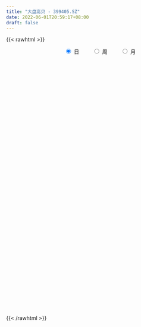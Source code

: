 ```yaml
---
title: "大盘高贝 - 399405.SZ"
date: 2022-06-01T20:59:17+08:00
draft: false
---
```

{{< rawhtml >}}
    <div style="text-align: center">
        <label style="padding: 1rem;"><input style="margin-right: .5rem" type="radio" name="period" value="D" checked onclick="period_change(this)">日</label>
        <label style="padding: 1rem;"><input style="margin-right: .5rem" type="radio" name="period" value="W" onclick="period_change(this)">周</label>
        <label style="padding: 1rem;"><input style="margin-right: .5rem" type="radio" name="period" value="M" onclick="period_change(this)">月</label>
    </div>
    <div id="chart" style="height: 700px;"></div> 
    <script type="text/javascript">
        const D_v = [28950491.0,34317704.0,48614436.0,41683629.0,36235461.0,50281457.0,36314784.0,34805694.0,30373644.0,29974077.0,37103309.0,30272304.0,32373639.0,28301118.0,34027696.0,40938610.0,28751997.0,29836165.0,27653482.0,35340468.0,27721403.0,26801181.0,29254958.0,26450124.0,36905992.0,27734833.0,26822372.0,23363328.0,26126470.0,27947353.0,30235342.0,35252750.0,37088656.0,39616753.0,36895244.0,40882793.0,31057737.0,32819409.0,35395594.0,37663106.0,31395333.0,27073141.0,39234905.0,38559874.0,43473089.0,41306936.0,52523901.0,39596170.0,36955256.0,32479232.0,44904804.0,43267161.0,38935685.0,34483388.0,35761867.0,38363193.0,35282057.0,30917572.0,36054505.0,34730589.0,32725552.0,35210992.0,35647037.0,36365807.0,32976620.0,30638193.0,36724971.0,33191068.0,29724167.0,31551594.0,42888609.0,39383306.0,47615479.0,36860879.0,36369256.0,36479060.0,32397569.0,37368085.0,33919091.0,50481059.0,44797384.0,37754014.0,27555324.0,32897178.0,30047741.0,21666324.0,24577481.0,26276783.0,34477873.0,22693557.0,25562962.0,18900771.0,24017822.0,25728423.0,23011810.0,18004526.0,21061683.0,27050242.0,26111827.0,23303264.0,22530734.0,19973801.0,21001311.0,20805661.0,21870761.0,20922098.0,25472365.0,27223313.0,27512169.0,28009249.0,22482220.0,23311175.0,21318300.0,21105681.0,17696008.0,21921745.0,23663717.0,18280686.0,19228696.0,21179089.0,16855863.0,16998964.0,19401054.0,23236435.0,19718269.0,18558390.0,17536870.0,16993695.0,23419780.0,22816496.0,20800691.0,19599139.0,21190722.0,25172452.0,25644106.0,23939261.0,32003851.0,29291556.0,26871954.0,18833527.0,14694348.0,13799180.0,14410419.0,15544124.0,12031382.0,12332625.0,12752155.0,13544041.0,11849986.0,15873035.0,14027794.0,14113813.0,13793015.0,17543809.0,17149741.0,17760427.0,17527007.0,15293549.0,13712379.0,13611431.0,13213274.0,11980532.0,12837864.0,12734499.0,14345213.0,14570455.0,13943230.0,13354018.0,13813672.0,12046321.0,12810403.0,13353415.0,11943365.0,13325623.0,13335392.0,15407345.0,15036915.0,18073153.0,14359001.0,12660708.0,12635696.0,10378068.0,12569051.0,14457528.0,16350909.0,18376528.0,14555115.0,16147720.0,16569609.0,13404892.0,15004965.0,14349598.0,17972092.0,18256528.0,20983291.0,19170531.0,19664827.0,16831090.0,23200458.0,26844326.0,25966340.0,16630782.0,15719174.0,12330878.0,11667890.0,13374654.0,13663211.0,12148743.0,11362106.0,17441900.0,14575420.0,16336672.0,15316838.0,13780261.0,16361609.0,17327994.0,16847510.0,13147403.0,15472011.0,12826157.0,12494037.0,12282704.0,13835062.0,15373311.0,12864578.0,17783554.0,17765916.0,20911646.0,16248621.0,21926088.0,19012914.0,15498305.0,11259295.0,15169261.0,20221806.0,15226149.0,14756501.0,13914849.0,14254066.0,14172682.0,14895734.0,19294904.0,16577701.0,17312401.0,12634159.0,17208324.0,16059192.0,14894940.0,19399514.0,16145337.0]
const D_histogram = [0.0,2.4593732194,10.808505705,13.7274707726,16.3101557096,17.9309203158,19.8668571219,19.100114387,13.9231501016,8.5686498664,5.3379733792,3.7918286674,1.7517884296,-1.0038505151,-1.1036656378,-2.8614195309,-5.692080097,-14.3089288385,-16.2274484595,-13.6432017946,-10.0817356264,-6.0791960059,-2.0814819486,0.0416525729,6.4540973648,11.6200482463,12.6318258083,14.5181953416,12.2166211655,3.918501952,0.6697337462,-2.1294739762,1.3458919415,3.0411307775,3.4063762883,8.1844974972,10.0505902882,7.6862745564,8.414023653,5.8128136043,5.4037768947,4.6085843689,9.2837590097,13.1891289667,12.007994705,4.3015312881,-9.6501396283,-18.8748368505,-15.0193211065,-13.5572133974,-6.2803539471,-3.4428460285,4.6656546938,7.6952964982,8.2127932076,6.722716769,5.7660703604,1.6927115991,-3.5901162381,-8.9308860455,-13.9897701552,-21.1534841874,-22.303798611,-22.2805929829,-26.2892394852,-21.7019995529,-15.5041954028,-9.7517103184,-9.966818145,-8.0272076865,-4.1371924518,-3.3755287714,-4.3681411328,-6.3219899297,-10.8541797123,-7.6737158797,-3.073665513,-1.6728119462,0.342290418,4.3410444621,4.5234999864,3.2281151234,0.8188869103,-6.0207211529,-8.3426183379,-10.8879476708,-10.0975763048,-8.9530590081,-7.0940945499,-6.5609710456,-9.4901443663,-7.8284830341,-5.1725739483,-3.66522145,-4.4917286613,-0.4809144495,2.5813130476,6.1491252922,7.8598020352,9.8982699348,10.412938715,9.5322892538,10.0712658482,13.3112317026,14.5708378992,12.495203785,8.2507138199,8.1141741599,6.4365723277,4.4580778971,0.0265843312,-0.3718849485,-2.5208372891,-2.1999888334,-0.6629678573,-1.1973804343,1.1756701056,2.2317513569,0.7534021251,-0.9093148621,-0.4010235921,-1.4184914215,-0.5316335549,3.5359282867,4.6383531311,4.0147462974,2.2634410008,0.0528671082,-0.8723190498,-0.7426584211,-1.8564135638,-2.0679368097,-0.7420534616,-1.078721567,-2.2202169356,0.9144602611,5.2779306651,7.1382634783,9.2763463641,9.5171378931,5.7207089865,3.5263530964,-2.2435270969,-9.3038761491,-12.1919855018,-13.8707592011,-13.6883813129,-14.6021019399,-13.7161129722,-9.1025850752,-8.769718491,-7.0606004515,-4.512228997,-5.9973883127,-9.7564915809,-13.9302946103,-17.4718466313,-17.7921807139,-19.5974861978,-16.0269831873,-16.9124146499,-16.8821908231,-14.5304940679,-10.6159106482,-10.9146288246,-10.6592473818,-11.0930163218,-8.5523302267,-9.6471037677,-8.0622303679,-10.5202291027,-12.7637422239,-10.5982914984,-10.6252027497,-6.9213046156,-4.4974433394,-4.2131136916,-3.9620550775,1.2263659815,5.9993874325,11.2472073496,14.7100793756,16.1858607894,15.397609493,17.2892177408,14.5564038055,15.6262807338,16.6379845279,17.721974627,15.1821046394,10.4843374011,4.7828335591,-4.9194101376,-13.9611784949,-19.7285970652,-18.0740399874,-14.6319370853,-16.6639486629,-22.1030915612,-17.5947475877,-9.0677011049,-2.7908982185,2.4014908622,4.5128118262,8.0972128446,10.4967518202,8.5096514566,5.4465776198,4.1227826788,8.9912708086,9.8925104976,11.9360637035,10.8735492846,9.1934596762,8.6175729718,3.4304215834,4.370094747,3.5088985644,5.0571563838,5.223830988,4.9309547522,4.0091443116,1.1337274654,-4.5385908089,-7.3516908076,-15.945086609,-19.6193999164,-14.7850000798,-10.2048472669,-1.9308118304,3.8384079213,3.8017738255,2.422705547,3.7263122876,8.2629728469,11.4811450515,13.218519072,13.0008598796,14.8707502438,14.8547354217,14.7971080166,18.1220703824,19.4266183486,14.7553723971,11.6528784845,9.882481876,8.2885287976,9.4945902211,13.3823755993,15.0040072412]
const D_fast = [0.0,3.0742165242,14.1254754361,20.4763081968,27.1365320612,33.2400267463,40.142677833,44.1509636948,42.4547869348,39.2424491663,37.3462660238,36.7480784788,35.1459853484,32.139383775,31.7636522429,29.2905434671,25.0368628767,12.8427819256,6.8674001898,6.040846406,7.0818786676,9.5646192866,13.0419628567,15.1755105215,23.2014796546,31.2724425976,35.4421766117,40.9580949804,41.7106760957,34.3921823701,31.3108476009,27.9792713845,31.7911102875,34.2466318179,35.4634714008,42.287716984,46.666457347,46.2237102543,49.0549652642,47.9069586166,48.8488661306,49.2058196971,56.2019340903,63.404586289,65.2254507035,58.5943701086,42.2301642851,28.2867578504,28.3874433177,26.4602476774,32.167018641,34.1438150524,43.4187294482,48.3721953772,50.9428903884,51.1334931421,51.6183643236,47.968183462,41.7878265653,34.2143352466,25.658008598,13.205923519,6.4796594426,0.932716825,-9.6482395486,-10.4864995046,-8.1647442051,-4.8501867003,-7.5569990632,-7.6241905263,-4.7684734045,-4.850691917,-6.9353395616,-10.4696858409,-17.7154205516,-16.4533856889,-12.6217517004,-11.6391011202,-9.5384261515,-4.4544109919,-3.1410804709,-3.6294365531,-5.8339430386,-14.17873139,-18.5862831595,-23.8535994101,-25.5876221203,-26.6813695756,-26.5959287548,-27.703048012,-33.0047574242,-33.3002168506,-31.9374512518,-31.3464041161,-33.2958434927,-29.4052578933,-25.6977021343,-20.5926085666,-16.9169813147,-12.4039459315,-9.2860424725,-7.7836196204,-4.7268265639,1.8409472162,6.7432628875,7.7914297196,5.6096182095,7.5016220896,7.4331633392,6.5691883829,2.1443408999,1.652900383,-1.1262612799,-1.3554100326,0.0158689793,-0.8178887064,1.8490793599,3.4630984505,2.17309975,0.2830540473,0.6910894192,-0.6810012656,0.0729482123,5.0244921255,7.2865052527,7.6665849934,6.481139947,4.2837828315,3.140516911,3.0845129344,1.5066544007,0.7781469525,1.9185169351,1.3121684379,-0.3843811646,2.9789110975,8.6618641677,12.3067628505,16.7639323273,19.3840083297,17.0177566696,15.7049890537,9.3742270862,-0.0120910033,-5.9481967315,-11.094660231,-14.334377671,-18.8986237831,-21.4416630585,-19.1037814303,-20.9633444688,-21.0193765421,-19.5990623369,-22.5835687308,-28.7817948942,-36.4381715762,-44.347685255,-49.116064516,-55.8207415494,-56.2569843357,-61.3705194608,-65.5608433398,-66.8417701016,-65.581164344,-68.6085397265,-71.0179701291,-74.2249931496,-73.8223896112,-77.3289390941,-77.7596232862,-82.8476792967,-88.2821279739,-88.766250123,-91.4494620618,-89.4758900815,-88.1763896402,-88.9453384153,-89.6847935706,-84.1897810162,-77.9169127071,-69.8572909525,-62.7168990827,-57.1946524715,-54.1335013946,-47.9195887117,-47.0133016956,-42.0368545839,-36.8656546578,-31.351170902,-30.0955147297,-32.1721976177,-36.67799307,-47.610089301,-60.142152282,-70.8417201186,-73.7056730377,-73.9215544069,-80.1195531502,-91.0844689388,-90.9748118622,-84.7146906557,-79.135612324,-73.3428505276,-70.1033266071,-64.4946223775,-59.4708954469,-59.3305829464,-61.0320123781,-61.3251116495,-54.2088058176,-50.8344385041,-45.8068693724,-44.1509964701,-43.5327211595,-41.9542146209,-46.2837606135,-44.2515637631,-44.2355353047,-41.4229883893,-39.9503560381,-39.0104935859,-38.9300179485,-41.5220029284,-48.3289689049,-52.9799916055,-65.5596590592,-74.1388223456,-73.000672529,-70.9717315328,-63.1803990539,-56.4515773219,-55.5377679613,-56.311159853,-54.0759750405,-47.4735712696,-41.3851128021,-36.3431090136,-33.3105532361,-27.7229753109,-24.0253062776,-20.3836566786,-12.5281767172,-6.3669741637,-7.349377016,-7.5386513075,-6.8384274469,-6.360248326,-2.7805393472,4.4528399308,9.8254733829]
const D_slow = [0.0,0.6148433048,3.3169697311,6.7488374242,10.8263763516,15.3091064306,20.2758207111,25.0508493078,28.5316368332,30.6737992998,32.0082926446,32.9562498115,33.3941969188,33.1432342901,32.8673178806,32.1519629979,30.7289429737,27.1517107641,23.0948486492,19.6840482006,17.163614294,15.6438152925,15.1234448053,15.1338579486,16.7473822898,19.6523943513,22.8103508034,26.4398996388,29.4940549302,30.4736804182,30.6411138547,30.1087453607,30.445218346,31.2055010404,32.0570951125,34.1032194868,36.6158670588,38.5374356979,40.6409416112,42.0941450123,43.4450892359,44.5972353282,46.9181750806,50.2154573223,53.2174559985,54.2928388205,51.8803039135,47.1615947008,43.4067644242,40.0174610749,38.4473725881,37.5866610809,38.7530747544,40.676898879,42.7300971808,44.4107763731,45.8522939632,46.275471863,45.3779428034,43.145221292,39.6477787532,34.3594077064,28.7834580536,23.2133098079,16.6409999366,11.2155000484,7.3394511977,4.9015236181,2.4098190818,0.4030171602,-0.6312809527,-1.4751631456,-2.5671984288,-4.1476959112,-6.8612408393,-8.7796698092,-9.5480861874,-9.966289174,-9.8807165695,-8.795455454,-7.6645804574,-6.8575516765,-6.6528299489,-8.1580102372,-10.2436648216,-12.9656517393,-15.4900458155,-17.7283105675,-19.501834205,-21.1420769664,-23.5146130579,-25.4717338165,-26.7648773035,-27.6811826661,-28.8041148314,-28.9243434438,-28.2790151819,-26.7417338588,-24.77678335,-22.3022158663,-19.6989811875,-17.3159088741,-14.7980924121,-11.4702844864,-7.8275750116,-4.7037740654,-2.6410956104,-0.6125520704,0.9965910115,2.1111104858,2.1177565686,2.0247853315,1.3945760092,0.8445788008,0.6788368365,0.379491728,0.6734092543,1.2313470936,1.4196976249,1.1923689093,1.0921130113,0.7374901559,0.6045817672,1.4885638389,2.6481521216,3.651838696,4.2176989462,4.2309157232,4.0128359608,3.8271713555,3.3630679646,2.8460837621,2.6605703967,2.390890005,1.8358357711,2.0644508363,3.3839335026,5.1684993722,7.4875859632,9.8668704365,11.2970476831,12.1786359572,11.617754183,9.2917851458,6.2437887703,2.77609897,-0.6459963582,-4.2965218432,-7.7255500862,-10.001196355,-12.1936259778,-13.9587760907,-15.0868333399,-16.5861804181,-19.0253033133,-22.5078769659,-26.8758386237,-31.3238838022,-36.2232553516,-40.2300011484,-44.4581048109,-48.6786525167,-52.3112760337,-54.9652536957,-57.6939109019,-60.3587227473,-63.1319768278,-65.2700593845,-67.6818353264,-69.6973929184,-72.327450194,-75.51838575,-78.1679586246,-80.8242593121,-82.5545854659,-83.6789463008,-84.7322247237,-85.7227384931,-85.4161469977,-83.9163001396,-81.1044983022,-77.4269784583,-73.3805132609,-69.5311108877,-65.2088064525,-61.5697055011,-57.6631353177,-53.5036391857,-49.0731455289,-45.2776193691,-42.6565350188,-41.4608266291,-42.6906791634,-46.1809737872,-51.1131230535,-55.6316330503,-59.2896173216,-63.4556044873,-68.9813773776,-73.3800642746,-75.6469895508,-76.3447141054,-75.7443413898,-74.6161384333,-72.5918352221,-69.9676472671,-67.840234403,-66.478589998,-65.4478943283,-63.2000766261,-60.7269490017,-57.7429330759,-55.0245457547,-52.7261808357,-50.5717875927,-49.7141821969,-48.6216585101,-47.744433869,-46.4801447731,-45.1741870261,-43.941448338,-42.9391622601,-42.6557303938,-43.790378096,-45.6283007979,-49.6145724502,-54.5194224292,-58.2156724492,-60.7668842659,-61.2495872235,-60.2899852432,-59.3395417868,-58.7338654001,-57.8022873282,-55.7365441164,-52.8662578536,-49.5616280856,-46.3114131157,-42.5937255547,-38.8800416993,-35.1807646951,-30.6502470995,-25.7935925124,-22.1047494131,-19.191529792,-16.720909323,-14.6487771236,-12.2751295683,-8.9295356685,-5.1785338582]
const D_data = [['2021-05-21', 2922.3138, 2871.2932, 2869.1615, 2932.9916],['2021-05-24', 2881.4539, 2909.8307, 2859.7083, 2911.8],['2021-05-25', 2915.6681, 3018.6121, 2910.8825, 3022.6354],['2021-05-26', 3025.8644, 2991.7031, 2989.6067, 3033.7734],['2021-05-27', 2985.0176, 3015.7447, 2979.408, 3045.5055],['2021-05-28', 3012.4155, 3030.7201, 3008.9631, 3066.2964],['2021-05-31', 3034.6095, 3062.0533, 3029.4485, 3062.0533],['2021-06-01', 3044.0054, 3050.2408, 3018.0076, 3063.1311],['2021-06-02', 3055.7509, 2995.9182, 2983.2002, 3059.369],['2021-06-03', 2993.7368, 2978.3731, 2977.9103, 3021.702],['2021-06-04', 2961.338, 2991.7589, 2954.0424, 3033.8195],['2021-06-07', 3002.9095, 3008.2186, 2985.498, 3022.8609],['2021-06-08', 3010.3331, 2999.26, 2983.8978, 3048.558],['2021-06-09', 2996.4259, 2982.3258, 2968.1834, 3007.9388],['2021-06-10', 2978.9271, 3011.7362, 2977.8667, 3025.299],['2021-06-11', 3018.841, 2988.9619, 2977.6803, 3020.2924],['2021-06-15', 2983.8082, 2964.1128, 2939.4961, 2998.794],['2021-06-16', 2954.6911, 2856.6052, 2853.7371, 2958.3537],['2021-06-17', 2856.6533, 2903.2975, 2856.6533, 2911.0747],['2021-06-18', 2915.025, 2952.6039, 2906.0557, 2970.1106],['2021-06-21', 2945.7234, 2974.6349, 2919.8768, 2986.9174],['2021-06-22', 2986.5082, 2996.5451, 2954.1316, 2999.7781],['2021-06-23', 2996.3262, 3017.1184, 2983.3658, 3054.5318],['2021-06-24', 3028.7704, 3011.5746, 2990.6173, 3031.2051],['2021-06-25', 3022.5426, 3093.3993, 3015.3074, 3103.1713],['2021-06-28', 3104.3654, 3119.0626, 3093.4543, 3127.4076],['2021-06-29', 3122.94, 3096.5323, 3085.7071, 3133.8186],['2021-06-30', 3094.33, 3129.7887, 3084.6484, 3136.5581],['2021-07-01', 3147.723, 3090.8998, 3079.4535, 3150.5998],['2021-07-02', 3063.6592, 2997.7245, 2995.8438, 3063.6592],['2021-07-05', 2992.1504, 3035.889, 2989.4141, 3041.9126],['2021-07-06', 3043.3158, 3028.8614, 2973.1687, 3063.5227],['2021-07-07', 2995.2773, 3113.3634, 2985.8931, 3120.3332],['2021-07-08', 3114.6365, 3111.249, 3106.7636, 3153.0061],['2021-07-09', 3091.5548, 3107.2786, 3029.779, 3122.421],['2021-07-12', 3136.4685, 3185.9405, 3096.0174, 3207.5277],['2021-07-13', 3177.8944, 3179.8484, 3148.6584, 3209.5253],['2021-07-14', 3165.1768, 3137.9594, 3126.3838, 3180.3076],['2021-07-15', 3127.2227, 3184.403, 3113.3749, 3186.1332],['2021-07-16', 3180.6957, 3149.2128, 3146.2675, 3203.3331],['2021-07-19', 3146.7158, 3179.1392, 3137.421, 3188.7485],['2021-07-20', 3148.9765, 3181.3414, 3137.104, 3186.146],['2021-07-21', 3205.1397, 3272.5663, 3204.2922, 3284.8385],['2021-07-22', 3288.462, 3302.1737, 3255.966, 3302.5868],['2021-07-23', 3294.5753, 3263.317, 3243.2624, 3306.2052],['2021-07-26', 3250.1702, 3171.6261, 3102.9868, 3251.0691],['2021-07-27', 3169.4179, 3039.9864, 3039.9864, 3210.1728],['2021-07-28', 2992.5059, 3031.9486, 2932.6661, 3060.1797],['2021-07-29', 3107.4076, 3174.1959, 3070.3418, 3184.5876],['2021-07-30', 3158.6475, 3153.1036, 3110.5198, 3181.8281],['2021-08-02', 3145.116, 3247.3499, 3138.7028, 3257.2485],['2021-08-03', 3224.9435, 3220.6771, 3190.7787, 3254.4548],['2021-08-04', 3215.0047, 3322.4075, 3213.6123, 3325.5807],['2021-08-05', 3291.0384, 3299.6125, 3263.7736, 3332.0571],['2021-08-06', 3310.4486, 3290.0982, 3259.3958, 3315.5548],['2021-08-09', 3254.4094, 3274.5172, 3236.5177, 3291.3034],['2021-08-10', 3261.2011, 3286.0282, 3237.2392, 3286.0282],['2021-08-11', 3275.6584, 3242.8825, 3235.3522, 3286.1213],['2021-08-12', 3225.9728, 3208.1099, 3188.8624, 3242.7161],['2021-08-13', 3189.6713, 3179.8404, 3162.6654, 3243.413],['2021-08-16', 3163.5977, 3151.851, 3139.4435, 3189.8246],['2021-08-17', 3149.8054, 3083.456, 3066.6577, 3184.5351],['2021-08-18', 3090.8802, 3123.3213, 3070.1749, 3136.4178],['2021-08-19', 3118.3676, 3120.7736, 3083.1049, 3149.5789],['2021-08-20', 3091.3154, 3042.7459, 3007.5468, 3107.6975],['2021-08-23', 3060.4458, 3134.7795, 3037.8034, 3136.9956],['2021-08-24', 3136.2143, 3170.6192, 3124.3736, 3189.1329],['2021-08-25', 3172.7549, 3188.2002, 3145.3385, 3188.3241],['2021-08-26', 3180.7583, 3121.0218, 3118.5899, 3187.7695],['2021-08-27', 3108.6721, 3145.6847, 3106.5381, 3170.8829],['2021-08-30', 3164.9099, 3181.0539, 3147.3057, 3215.1282],['2021-08-31', 3181.6354, 3151.2948, 3112.228, 3183.1768],['2021-09-01', 3148.0214, 3125.2768, 3053.1468, 3154.6427],['2021-09-02', 3116.8505, 3100.4547, 3079.2346, 3137.6557],['2021-09-03', 3105.1411, 3042.8409, 3028.7962, 3105.1411],['2021-09-06', 3043.8068, 3127.2941, 3037.3284, 3132.6441],['2021-09-07', 3123.5744, 3160.5809, 3103.5218, 3167.6309],['2021-09-08', 3157.2031, 3133.4639, 3127.2008, 3184.8673],['2021-09-09', 3123.5969, 3148.4836, 3095.5675, 3148.4905],['2021-09-10', 3145.5323, 3190.2211, 3137.9248, 3200.5557],['2021-09-13', 3184.4139, 3156.116, 3143.7945, 3210.0109],['2021-09-14', 3151.6445, 3136.6466, 3126.4945, 3183.7685],['2021-09-15', 3133.1883, 3113.2894, 3094.5661, 3140.0761],['2021-09-16', 3111.036, 3029.4995, 3029.4995, 3111.6454],['2021-09-17', 3026.8076, 3054.1799, 2990.3385, 3062.3556],['2021-09-22', 2997.1787, 3028.7836, 2995.1727, 3046.1517],['2021-09-23', 3051.5297, 3055.3713, 3040.0744, 3071.1311],['2021-09-24', 3050.444, 3055.0356, 3035.4823, 3094.3837],['2021-09-27', 3068.2062, 3063.0372, 3036.3376, 3099.2059],['2021-09-28', 3054.3917, 3044.5201, 3035.3328, 3082.4237],['2021-09-29', 3010.4197, 2984.9753, 2967.0243, 3018.5566],['2021-09-30', 2997.5851, 3028.6269, 2995.2414, 3037.7135],['2021-10-08', 3060.6598, 3043.8548, 3020.7945, 3064.8352],['2021-10-11', 3054.6953, 3033.3172, 3025.0786, 3090.1363],['2021-10-12', 3024.6525, 2998.5966, 2965.6686, 3036.4909],['2021-10-13', 2993.2076, 3061.7576, 2985.1336, 3067.9826],['2021-10-14', 3058.7786, 3065.8226, 3049.2517, 3080.0311],['2021-10-15', 3047.0634, 3089.734, 3030.5595, 3098.4938],['2021-10-18', 3094.5794, 3082.7295, 3045.9881, 3095.1434],['2021-10-19', 3081.6958, 3100.787, 3081.6958, 3103.9824],['2021-10-20', 3104.9264, 3093.7757, 3091.0845, 3120.488],['2021-10-21', 3091.2503, 3080.6608, 3055.9278, 3098.7097],['2021-10-22', 3084.1894, 3103.112, 3074.5015, 3123.867],['2021-10-25', 3100.6049, 3154.7464, 3100.3093, 3155.6986],['2021-10-26', 3170.1157, 3151.9585, 3142.8684, 3184.8809],['2021-10-27', 3147.0778, 3117.9136, 3107.0603, 3147.2686],['2021-10-28', 3107.4389, 3081.3816, 3065.1199, 3129.8062],['2021-10-29', 3072.6788, 3127.3291, 3057.7432, 3129.0696],['2021-11-01', 3107.1238, 3108.9604, 3087.2289, 3136.1306],['2021-11-02', 3111.2878, 3099.8641, 3069.5256, 3139.7864],['2021-11-03', 3092.6027, 3053.8194, 3030.4023, 3100.7449],['2021-11-04', 3075.2845, 3091.4235, 3066.6091, 3098.2041],['2021-11-05', 3082.7616, 3061.6475, 3061.2428, 3101.7309],['2021-11-08', 3054.2454, 3085.9094, 3052.0456, 3097.6786],['2021-11-09', 3096.3654, 3105.1563, 3076.5246, 3110.2],['2021-11-10', 3087.4456, 3081.2389, 3028.9859, 3094.3141],['2021-11-11', 3072.808, 3122.7431, 3069.5202, 3122.7431],['2021-11-12', 3124.7671, 3117.0467, 3107.0208, 3132.2942],['2021-11-15', 3122.2516, 3085.5184, 3069.7236, 3122.6006],['2021-11-16', 3084.4644, 3074.8054, 3070.2595, 3112.7568],['2021-11-17', 3085.1913, 3098.5238, 3067.4035, 3098.5872],['2021-11-18', 3087.6518, 3077.4149, 3054.6603, 3089.8729],['2021-11-19', 3075.3544, 3100.2448, 3064.6208, 3105.3575],['2021-11-22', 3108.022, 3154.9215, 3108.022, 3155.1772],['2021-11-23', 3146.4121, 3135.364, 3128.9369, 3147.8653],['2021-11-24', 3132.6939, 3118.9533, 3114.915, 3140.5376],['2021-11-25', 3117.7437, 3101.4552, 3098.6895, 3121.7326],['2021-11-26', 3094.0963, 3086.4784, 3079.5686, 3113.791],['2021-11-29', 3053.3173, 3094.3399, 3052.5338, 3102.6511],['2021-11-30', 3106.9346, 3105.315, 3085.3812, 3118.524],['2021-12-01', 3096.8933, 3086.5261, 3073.8145, 3104.7241],['2021-12-02', 3082.6045, 3093.1058, 3079.1032, 3106.4544],['2021-12-03', 3096.6121, 3114.6673, 3090.7266, 3114.6673],['2021-12-06', 3114.0516, 3096.1403, 3093.6355, 3142.3756],['2021-12-07', 3125.3636, 3081.0155, 3061.3859, 3126.0143],['2021-12-08', 3092.7478, 3139.7844, 3088.0936, 3139.7844],['2021-12-09', 3145.401, 3178.4175, 3136.2934, 3195.3603],['2021-12-10', 3156.26, 3169.5316, 3152.2435, 3173.3497],['2021-12-13', 3186.199, 3191.3654, 3185.603, 3232.7304],['2021-12-14', 3178.7463, 3182.829, 3176.9243, 3194.9525],['2021-12-15', 3172.3532, 3130.2026, 3127.8989, 3189.5797],['2021-12-16', 3129.3345, 3139.4172, 3110.6218, 3142.3836],['2021-12-17', 3134.2854, 3075.1934, 3075.1934, 3134.2854],['2021-12-20', 3059.1012, 3021.0455, 3014.1644, 3090.0335],['2021-12-21', 3021.0224, 3038.8175, 3003.3524, 3039.6636],['2021-12-22', 3047.6575, 3031.7542, 3029.3143, 3055.9088],['2021-12-23', 3039.1479, 3040.1027, 3016.5358, 3045.5185],['2021-12-24', 3044.3568, 3012.6575, 3006.9261, 3052.5144],['2021-12-27', 3014.7164, 3022.9063, 3002.6388, 3030.1706],['2021-12-28', 3027.1996, 3074.1265, 3027.1996, 3078.631],['2021-12-29', 3070.99, 3025.1251, 3024.5253, 3075.4351],['2021-12-30', 3020.193, 3039.6915, 3008.0923, 3055.6523],['2021-12-31', 3053.2772, 3055.0437, 3040.2205, 3064.4565],['2022-01-04', 3064.5333, 3000.8814, 2987.8641, 3065.1844],['2022-01-05', 2991.5731, 2949.2681, 2938.2077, 2993.0848],['2022-01-06', 2926.4356, 2910.0537, 2883.6098, 2946.5281],['2022-01-07', 2911.727, 2880.8934, 2878.9754, 2918.3523],['2022-01-10', 2866.3812, 2892.4657, 2838.0569, 2896.1448],['2022-01-11', 2885.057, 2848.2335, 2843.7448, 2893.4944],['2022-01-12', 2865.9321, 2900.64, 2861.1084, 2901.1698],['2022-01-13', 2901.8418, 2832.786, 2831.9106, 2902.2023],['2022-01-14', 2815.4302, 2821.7123, 2812.8253, 2843.6451],['2022-01-17', 2818.2203, 2837.4441, 2807.6541, 2838.9518],['2022-01-18', 2834.1977, 2856.2784, 2813.6349, 2870.6744],['2022-01-19', 2855.848, 2796.5784, 2783.3483, 2858.8815],['2022-01-20', 2781.7554, 2786.3064, 2769.7364, 2802.9984],['2022-01-21', 2772.303, 2759.6227, 2746.7707, 2778.8963],['2022-01-24', 2742.1563, 2785.5636, 2740.361, 2792.5174],['2022-01-25', 2768.9222, 2727.1063, 2727.1063, 2790.4446],['2022-01-26', 2737.7549, 2745.0997, 2703.3846, 2757.8977],['2022-01-27', 2739.4433, 2674.4387, 2672.5315, 2747.558],['2022-01-28', 2691.0151, 2644.4506, 2633.8919, 2703.2178],['2022-02-07', 2698.3905, 2679.1441, 2670.0958, 2727.1848],['2022-02-08', 2670.21, 2637.582, 2579.3771, 2670.459],['2022-02-09', 2635.8715, 2675.6109, 2610.7652, 2680.6041],['2022-02-10', 2676.3471, 2659.7355, 2641.1029, 2676.781],['2022-02-11', 2644.5736, 2624.7366, 2620.4004, 2679.6502],['2022-02-14', 2610.1404, 2610.3127, 2595.2585, 2640.8711],['2022-02-15', 2616.436, 2673.647, 2614.7369, 2674.0953],['2022-02-16', 2690.6566, 2686.2859, 2677.1253, 2704.142],['2022-02-17', 2685.0977, 2714.5795, 2679.5443, 2725.7914],['2022-02-18', 2696.2315, 2714.9528, 2687.4596, 2715.0325],['2022-02-21', 2717.5548, 2705.0897, 2693.197, 2725.2356],['2022-02-22', 2694.388, 2681.0564, 2658.4767, 2694.5679],['2022-02-23', 2684.219, 2721.154, 2680.6537, 2722.3085],['2022-02-24', 2699.7284, 2664.6398, 2633.852, 2718.0589],['2022-02-25', 2692.7912, 2711.4059, 2692.7912, 2737.4844],['2022-02-28', 2708.2228, 2721.3495, 2684.2617, 2723.3872],['2022-03-01', 2730.9612, 2734.4224, 2713.65, 2742.8847],['2022-03-02', 2719.322, 2691.5241, 2678.7916, 2719.322],['2022-03-03', 2704.2918, 2648.8597, 2645.8833, 2705.6648],['2022-03-04', 2621.3288, 2608.1763, 2599.2135, 2653.189],['2022-03-07', 2587.817, 2510.1483, 2500.2409, 2587.817],['2022-03-08', 2518.0603, 2453.6173, 2441.6486, 2539.7073],['2022-03-09', 2466.5482, 2433.9816, 2327.814, 2475.6271],['2022-03-10', 2510.8867, 2493.0447, 2480.0996, 2517.5152],['2022-03-11', 2454.93, 2507.9372, 2425.1688, 2513.4938],['2022-03-14', 2477.8399, 2421.8009, 2421.1735, 2477.8399],['2022-03-15', 2391.1831, 2333.7754, 2333.6452, 2442.8276],['2022-03-16', 2376.9082, 2429.8291, 2292.7749, 2438.7503],['2022-03-17', 2479.3962, 2494.2308, 2471.4641, 2539.1825],['2022-03-18', 2476.3846, 2490.5831, 2456.2767, 2502.2985],['2022-03-21', 2503.3799, 2497.0999, 2471.9471, 2513.6623],['2022-03-22', 2492.8705, 2470.3389, 2460.9819, 2500.3063],['2022-03-23', 2482.6336, 2498.8165, 2464.9502, 2512.6718],['2022-03-24', 2479.0664, 2497.4935, 2455.6194, 2510.6816],['2022-03-25', 2495.4507, 2441.4164, 2440.7022, 2503.6188],['2022-03-28', 2410.4588, 2410.2339, 2390.6738, 2433.7977],['2022-03-29', 2420.6062, 2414.5513, 2406.4857, 2443.5304],['2022-03-30', 2428.7527, 2497.8772, 2421.8239, 2497.8772],['2022-03-31', 2485.539, 2462.5409, 2452.8581, 2493.249],['2022-04-01', 2443.8541, 2485.1619, 2440.0476, 2508.0384],['2022-04-06', 2477.7174, 2449.9977, 2435.9399, 2479.6899],['2022-04-07', 2432.8608, 2435.1779, 2430.4847, 2466.2946],['2022-04-08', 2436.9343, 2442.6743, 2415.772, 2460.2133],['2022-04-11', 2426.5806, 2366.9037, 2361.8273, 2426.5806],['2022-04-12', 2369.9662, 2428.2891, 2361.3154, 2428.2891],['2022-04-13', 2411.1289, 2402.2093, 2397.8286, 2437.127],['2022-04-14', 2425.7089, 2430.9898, 2402.2489, 2451.3833],['2022-04-15', 2410.7203, 2415.9095, 2403.1897, 2441.4304],['2022-04-18', 2396.4395, 2407.5208, 2374.6955, 2410.6477],['2022-04-19', 2408.9157, 2393.7259, 2380.9182, 2433.0656],['2022-04-20', 2385.534, 2354.8817, 2345.8245, 2394.6444],['2022-04-21', 2335.9146, 2289.0768, 2280.1532, 2361.8062],['2022-04-22', 2272.9234, 2290.7229, 2253.7079, 2314.0506],['2022-04-25', 2244.3156, 2171.1389, 2171.1389, 2266.3023],['2022-04-26', 2176.0257, 2177.7776, 2164.6539, 2234.2033],['2022-04-27', 2158.2298, 2265.7135, 2158.2298, 2265.7135],['2022-04-28', 2254.4108, 2269.5408, 2241.6139, 2292.6457],['2022-04-29', 2285.0803, 2337.1448, 2261.2915, 2339.8711],['2022-05-05', 2319.3137, 2335.9476, 2315.3911, 2357.3022],['2022-05-06', 2278.8609, 2273.2517, 2266.959, 2298.0295],['2022-05-09', 2256.2087, 2246.6478, 2232.1133, 2280.2224],['2022-05-10', 2208.8501, 2274.2188, 2202.2139, 2286.1138],['2022-05-11', 2276.1741, 2327.3068, 2273.2206, 2370.7071],['2022-05-12', 2313.4492, 2332.003, 2310.7932, 2348.3316],['2022-05-13', 2346.7202, 2329.4986, 2314.2391, 2353.388],['2022-05-16', 2346.6693, 2312.8023, 2308.359, 2358.6096],['2022-05-17', 2313.8159, 2348.3039, 2306.7194, 2348.3039],['2022-05-18', 2352.0116, 2335.8184, 2320.2638, 2354.2356],['2022-05-19', 2297.9011, 2341.7205, 2294.787, 2342.0811],['2022-05-20', 2353.7449, 2401.5164, 2353.7449, 2403.3053],['2022-05-23', 2409.1247, 2399.8097, 2375.1735, 2410.503],['2022-05-24', 2399.3628, 2326.0732, 2325.1172, 2399.3628],['2022-05-25', 2323.2545, 2332.2992, 2306.8603, 2337.5858],['2022-05-26', 2335.4051, 2341.859, 2300.9238, 2362.0241],['2022-05-27', 2365.6353, 2339.9992, 2330.9649, 2382.4256],['2022-05-30', 2351.91, 2379.2684, 2349.7852, 2385.9613],['2022-05-31', 2381.2274, 2434.3889, 2371.5915, 2437.9191],['2022-06-01', 2429.6844, 2431.3327, 2416.1367, 2443.6111]]
const W_v = [170211001.0,127297457.0,184025356.0,141031584.0,114475595.0,116740147.0,185333696.0,147597479.0,129765582.0,118983670.0,82623002.0,87064046.0,77495344.0,78124766.0,103903695.0,107313892.0,99610437.0,111096254.0,78118249.0,77482331.0,58199151.0,55843471.0,65891836.0,147256836.0,208471935.0,266256341.0,234141051.0,205806350.0,218143742.0,76447363.0,49343362.0,146077426.0,134286839.0,130089746.0,132075971.0,135005306.0,71922022.0,107435691.0,131504209.0,141329932.0,72164900.0,103147731.0,89930659.0,90106483.0,106917789.0,107411695.0,100858268.0,110653358.0,121528243.0,136154985.0,135668704.0,117356683.0,151624113.0,115207119.0,121554163.0,107273043.0,104070466.0,130831583.0,101831885.0,97833824.0,116164028.0,86578712.0,122506930.0,109768775.0,166052526.0,177283141.0,128172691.0,152487297.0,125350182.0,90621056.0,115249965.0,89492031.0,89484993.0,82092743.0,56821288.0,105669197.0,99474401.0,93133625.0,103207899.0,236618921.0,274817601.0,356490064.0,352533995.0,249195817.0,222672910.0,213547034.0,213739236.0,218024730.0,191229754.0,189476560.0,64834176.0,165389943.0,139679874.0,125143855.0,122145862.0,83396158.0,121551464.0,148309058.0,119377002.0,159773970.0,114170743.0,157284608.0,145619921.0,149971067.0,151463909.0,132351401.0,160091330.0,133359764.0,181661810.0,165970423.0,141529702.0,122034987.0,17701747.0,88244782.0,111919357.0,96112519.0,109244569.0,122123212.0,102856779.0,97915565.0,111311005.0,121645467.0,146174342.0,163920974.0,120878857.0,148436771.0,144120588.0,111715787.0,109825638.0,159811928.0,135373790.0,205608946.0,222503344.0,208033547.0,178638139.0,162792431.0,123236883.0,99288724.0,93250239.0,108918580.0,83046386.0,80965078.0,70834558.0,88238181.0,95039605.0,74694090.0,125274297.0,112879688.0,184283180.0,130138597.0,270463079.0,411003254.0,321806338.0,273179450.0,193713873.0,243707493.0,206603145.0,223108670.0,192885907.0,205901765.0,165388855.0,130345838.0,123886366.0,58067696.0,29508113.0,143334861.0,114140368.0,139677160.0,169214262.0,206168382.0,156187132.0,155679806.0,239021161.0,147336871.0,149598362.0,191548550.0,184723092.0,284867292.0,347627177.0,284351800.0,253029073.0,218107061.0,112130559.0,92654482.0,222489592.0,185569528.0,214814804.0,169767531.0,182629775.0,142322630.0,124174338.0,170400316.0,162234614.0,173869674.0,74691850.0,148540412.0,145374686.0,211132687.0,168571508.0,165913367.0,121582112.0,147133658.0,131994356.0,179088745.0,177818639.0,179736342.0,202861495.0,197352905.0,175347916.0,172926008.0,161829993.0,203117529.0,190644864.0,173051641.0,72520588.0,101635163.0,24017822.0,114856684.0,112920937.0,116294198.0,122633113.0,102667837.0,93663666.0,96043659.0,107826828.0,136051226.0,88609428.0,66204327.0,69657643.0,69980984.0,67811165.0,68431261.0,65377829.0,69048640.0,68106626.0,76309131.0,75476784.0,96047269.0,109472996.0,66755807.0,71864841.0,45458708.0,75621075.0,66849692.0,94635825.0,34511219.0,76633012.0,76532235.0,79791777.0,50439791.0]
const W_histogram = [0.0,0.253719886,2.6945615758,-0.1050576447,3.0549118513,7.1146454197,14.3613688512,16.2209510966,16.9432862332,15.5649190354,12.8089290103,11.3947732052,4.9289196699,1.7297337946,-4.3290724846,-4.7740667846,-9.9886281958,-13.5982287294,-16.2541132918,-18.5787026967,-21.1959151734,-22.4113807386,-21.899360744,-16.079644271,-9.2121659817,-2.8763347242,4.6953102816,2.8037020347,-14.8056975668,-19.4976570182,-17.5715224168,-15.3020034481,-8.0888825008,-5.4277824199,-11.6493099348,-11.73604576,-12.8143925609,-11.8715059698,-15.0904329466,-16.290730129,-14.4963707672,-8.9693740148,-3.8558561659,-3.0641045912,-4.0748736023,-3.0391838106,-3.0159327895,-8.4095622302,-12.8951991641,-22.2965348147,-20.3463834963,-17.639095267,-13.2836526981,-19.4676295777,-17.8170237803,-20.6647807714,-17.7643781618,-12.7585090946,-10.7383439672,-9.9427751644,-1.6751783196,4.366405904,-1.7919558869,-5.6377662862,-4.0366136355,2.9416360896,4.9183093263,11.8285298494,12.3022336816,14.626868769,16.4272212794,17.569150912,13.6879771284,9.7156972032,7.7027065138,9.8594248139,14.0135330318,18.0824533416,23.5728357706,31.4424711937,43.9332249928,57.9431377457,60.2985392308,63.2805240276,66.2203660012,67.9219100653,73.4201307138,66.975733596,63.5195637475,47.9992326267,33.795944089,14.401939204,-3.9199873275,-18.6142118766,-26.8903153506,-34.8831377058,-35.1292816347,-25.1607093032,-18.1974299237,-11.3130801343,-9.9346097803,-8.9520647894,-6.7852315817,-11.0364748927,-18.006843837,-17.7263733957,-11.9307358108,-9.4492825316,0.298916669,7.90120232,10.9023137296,8.6614376918,3.477595872,2.6127566183,-0.4951608075,-1.4502031012,-0.3350258229,2.3032008701,-0.1517613275,-3.0176515093,-5.3581054972,-2.7029631307,2.2414539622,8.9902906623,10.9225089172,18.9089849472,23.142153979,25.2641652529,21.6829669361,10.1154692617,5.5026762117,14.5725875165,5.9008736361,6.9678273789,-2.2157236465,-19.8507650743,-31.4714401037,-37.3411286367,-38.0444106708,-33.9722094349,-34.1273707512,-25.7623794084,-16.7094966474,-12.2510742095,-14.5029387934,-15.3419694325,-6.9182950939,-0.7489586376,9.3920229527,20.0057471351,40.4796896867,69.1383079835,68.6588834338,61.2009656611,63.4270608954,60.0731062735,53.5590927106,46.3358019064,42.6846634562,34.6885527397,19.9397815573,13.3539057082,-0.0713286469,-8.6746313106,-9.2970906517,-9.0891910887,-12.7177127228,-16.7233432319,-10.1592207966,-8.9444196959,-7.8813965385,-9.1289937126,-7.9971394052,-14.2873631656,-16.6681281431,-18.6003386181,-12.0245302493,3.4912323526,12.9219643948,21.8404343167,10.6191186532,-1.198318479,2.755702323,3.6659322443,-13.5527506835,-26.8322358347,-43.5613214808,-58.8389569725,-63.449113112,-59.4032365993,-58.4676254857,-56.3357495627,-44.2580607031,-35.3343315597,-35.5267805604,-26.5631686655,-18.2539229441,-1.874285032,6.0486774737,10.5499534796,10.5047882567,18.8939429745,16.9957538341,21.8076552587,26.2080155262,34.6657430419,30.8287462666,35.1927682937,28.6089788012,13.7305851186,9.7203138686,-0.4225230934,2.0922449644,-5.6833339405,-10.7517004601,-15.5729915693,-17.2940360118,-14.9861749467,-12.314049984,-8.8338964226,-10.7467123673,-8.1878764263,-7.5494778224,-7.9373127404,-6.2524600291,-1.6401972992,-4.9528897609,-11.0182966645,-11.7700967669,-22.9440475944,-32.6752837386,-41.1032668848,-51.5665059768,-56.5474603509,-50.6867433669,-44.2061219358,-43.9374436339,-47.2853864554,-47.3273526104,-47.2173339051,-40.9807639969,-36.6409133209,-32.6304872398,-35.2434491388,-30.8388660161,-29.236474722,-21.7407530072,-9.8881305078,-4.425375749,6.5106279844]
const W_fast = [0.0,0.3171498576,3.4316319413,0.6057483096,4.5294457684,10.3678406917,21.204906336,27.1197263555,32.0778830505,34.5907456115,35.036987839,36.4715253353,31.2379017174,28.4711492907,21.3300748904,19.6915638942,11.9798454341,4.9706877182,-1.7487251672,-8.7179902463,-16.6341815164,-23.4524922663,-28.4153124575,-26.6155070524,-22.0510702585,-16.434322682,-7.6888501058,-8.879532844,-30.1903568373,-39.7567305433,-42.223476546,-43.7794584394,-38.5885581172,-37.2844036413,-46.41825864,-49.4390059052,-53.7209508462,-55.7459407477,-62.7374759611,-68.0104556757,-69.8401890057,-66.555535757,-62.4059819496,-62.3802565227,-64.4097439344,-64.1338500954,-64.8645822716,-72.3606022699,-80.0700389948,-95.0455083491,-98.1819529048,-99.8844384922,-98.8499090979,-109.9007933718,-112.7044435196,-120.7183957035,-122.2590876344,-120.4428458408,-121.1072667053,-122.7973916936,-114.9485894286,-107.815403729,-114.4217544917,-119.6770064625,-119.0850072207,-111.3713484732,-108.1650979049,-98.2977449194,-94.7484826668,-88.7671303872,-82.8599725569,-77.3257551963,-77.7849346979,-79.3282903222,-79.4156043832,-74.7940298796,-67.1365384038,-58.5470047586,-47.1634133869,-31.4331601654,-7.9591001181,20.5365970712,37.9666333641,56.7687491677,76.2636826416,94.9457042221,118.798957549,129.0984938302,141.5222149185,138.0016919545,132.247389439,116.453869355,97.1519459916,77.8041684734,62.8054861617,46.0918793801,37.0634150425,40.7418100483,43.1557319468,47.2118117026,46.1066296116,44.8511584051,45.3216837173,38.3113216831,26.8392417796,22.688118872,25.5010725042,25.6202051504,35.4431335183,45.0207197493,50.7474095913,50.6718929764,46.3574501246,46.1458000256,42.9140923979,41.5964993289,42.6279201514,45.8419470619,43.3490445324,39.7287414733,36.0487611111,38.028162695,43.5329432784,52.529352644,57.1921981283,69.9059203951,79.9246279216,88.3626805087,90.2022239259,81.163593567,77.92646957,90.6395277538,83.4430322824,86.25194287,76.514460933,53.9167282366,34.4281931813,19.2232224891,9.0088377874,4.5879866645,-4.0990173396,-2.174620849,2.7008877503,4.0965416357,-1.7810576465,-6.4555806437,0.2385199214,6.2206167183,18.7096040467,34.3247650129,64.9186299863,110.861825279,127.5471215877,135.3894452303,153.4723056884,165.1366276349,172.0123872496,176.3730469221,183.3930743358,184.0691018044,174.3052760113,171.0578765892,157.6148100723,146.8428495811,143.896117577,141.8317193678,135.023769553,126.837303236,130.8616204721,129.8403166488,128.9329906717,125.4031450693,124.5357145254,114.6736499736,108.1258529604,101.5435578309,105.1132336373,121.5018043274,134.1630274683,148.5416059693,139.9750699691,127.8580532171,132.5009995999,134.3277125823,113.7208419836,93.7332978737,66.1138818574,36.1265071226,15.6540727051,4.8491400679,-8.8321551899,-20.7842166575,-19.7710429737,-19.6808967202,-28.755040861,-26.4322211325,-22.6864561471,-6.775389493,2.6597423812,9.7985067569,12.3795385982,25.4921790596,27.8429283777,38.106743617,49.059107766,66.1832710422,70.0534608335,83.2156749341,83.7841301418,72.3383827389,70.758189956,60.5097222207,63.5475515196,54.3511391296,46.5948474949,37.8803084934,31.8357550479,30.3970723764,29.9906848431,31.2623642989,26.6628702623,27.1747370967,25.9257662451,23.553603142,23.6753408459,27.8775542511,23.3266393491,14.5066582795,10.8123339853,-6.0976287408,-23.9976858197,-42.701485687,-66.0563512733,-85.1741707351,-91.9851395929,-96.5560486456,-107.2717312522,-122.4410206876,-134.3148249952,-146.0091397662,-150.0177608572,-154.8381385114,-158.9853342403,-170.409158424,-173.7142918053,-179.4210191917,-177.3604857287,-167.9798958563,-163.6234850347,-151.0598243052]
const W_slow = [0.0,0.0634299715,0.7370703655,0.7108059543,1.4745339171,3.253195272,6.8435374848,10.898775259,15.1345968173,19.0258265761,22.2280588287,25.07675213,26.3089820475,26.7414154961,25.659147375,24.4656306788,21.9684736299,18.5689164475,14.5053881246,9.8607124504,4.561733657,-1.0411115276,-6.5159517136,-10.5358627814,-12.8389042768,-13.5579879578,-12.3841603874,-11.6832348788,-15.3846592705,-20.259073525,-24.6519541292,-28.4774549913,-30.4996756165,-31.8566212214,-34.7689487051,-37.7029601451,-40.9065582854,-43.8744347778,-47.6470430145,-51.7197255467,-55.3438182385,-57.5861617422,-58.5501257837,-59.3161519315,-60.3348703321,-61.0946662847,-61.8486494821,-63.9510400397,-67.1748398307,-72.7489735344,-77.8355694085,-82.2453432252,-85.5662563998,-90.4331637942,-94.8874197392,-100.0536149321,-104.4947094725,-107.6843367462,-110.368922738,-112.8546165291,-113.273411109,-112.181809633,-112.6297986048,-114.0392401763,-115.0483935852,-114.3129845628,-113.0834072312,-110.1262747688,-107.0507163484,-103.3939991562,-99.2871938363,-94.8949061083,-91.4729118262,-89.0439875254,-87.118310897,-84.6534546935,-81.1500714356,-76.6294581002,-70.7362491575,-62.8756313591,-51.8923251109,-37.4065406745,-22.3319058668,-6.5117748599,10.0433166404,27.0237941568,45.3788268352,62.1227602342,78.0026511711,90.0024593278,98.45144535,102.051930151,101.0719333191,96.41838035,89.6958015123,80.9750170859,72.1926966772,65.9025193514,61.3531618705,58.5248918369,56.0412393919,53.8032231945,52.1069152991,49.3477965759,44.8460856166,40.4144922677,37.431808315,35.0694876821,35.1442168493,37.1195174293,39.8450958617,42.0104552847,42.8798542527,43.5330434072,43.4092532054,43.0467024301,42.9629459743,43.5387461919,43.50080586,42.7463929827,41.4068666083,40.7311258257,41.2914893162,43.5390619818,46.2696892111,50.9969354479,56.7824739426,63.0985152559,68.5192569899,71.0481243053,72.4237933582,76.0669402374,77.5421586464,79.2841154911,78.7301845795,73.7674933109,65.899633285,56.5643511258,47.0532484581,38.5601960994,30.0283534116,23.5877585595,19.4103843976,16.3476158453,12.7218811469,8.8863887888,7.1568150153,6.9695753559,9.3175810941,14.3190178779,24.4389402995,41.7235172954,58.8882381539,74.1884795692,90.045244793,105.0635213614,118.453294539,130.0372450156,140.7084108797,149.3805490646,154.3654944539,157.703970881,157.6861387193,155.5174808916,153.1932082287,150.9209104565,147.7414822758,143.5606464679,141.0208412687,138.7847363447,136.8143872101,134.532138782,132.5328539307,128.9610131393,124.7939811035,120.143896449,117.1377638866,118.0105719748,121.2410630735,126.7011716526,129.3559513159,129.0563716962,129.7452972769,130.661780338,127.2735926671,120.5655337084,109.6752033382,94.9654640951,79.1031858171,64.2523766673,49.6354702959,35.5515329052,24.4870177294,15.6534348395,6.7717396994,0.130947533,-4.432533203,-4.901104461,-3.3889350926,-0.7514467227,1.8747503415,6.5982360851,10.8471745436,16.2990883583,22.8510922398,31.5175280003,39.224714567,48.0229066404,55.1751513407,58.6077976203,61.0378760875,60.9322453141,61.4553065552,60.0344730701,57.346547955,53.4533000627,49.1297910598,45.3832473231,42.3047348271,40.0962607215,37.4095826296,35.362613523,33.4752440674,31.4909158823,29.9278008751,29.5177515503,28.27952911,25.5249549439,22.5824307522,16.8464188536,8.6775979189,-1.5982188023,-14.4898452965,-28.6267103842,-41.2983962259,-52.3499267099,-63.3342876183,-75.1556342322,-86.9874723848,-98.7918058611,-109.0369968603,-118.1972251905,-126.3548470005,-135.1657092852,-142.8754257892,-150.1845444697,-155.6197327215,-158.0917653485,-159.1981092857,-157.5704522896]
const W_data = [['2017-07-21', 2239.5764, 2262.6115, 2157.4489, 2285.5955],['2017-07-28', 2255.8747, 2266.5872, 2221.4165, 2281.5175],['2017-08-04', 2262.0927, 2302.5599, 2257.7724, 2333.2912],['2017-08-11', 2294.5808, 2237.037, 2236.2946, 2339.5011],['2017-08-18', 2239.9763, 2314.0641, 2239.9763, 2331.1064],['2017-08-25', 2318.2844, 2349.3633, 2293.6213, 2350.468],['2017-09-01', 2355.6136, 2429.3534, 2354.8111, 2438.8137],['2017-09-08', 2428.8483, 2400.0937, 2388.2661, 2446.556],['2017-09-15', 2396.1984, 2408.03, 2390.5668, 2441.7205],['2017-09-22', 2408.9296, 2395.4169, 2383.3173, 2447.2477],['2017-09-29', 2387.4937, 2381.2725, 2354.8153, 2394.1992],['2017-10-13', 2429.1907, 2399.878, 2375.523, 2437.0682],['2017-10-20', 2399.7095, 2325.3918, 2305.1485, 2410.5658],['2017-10-27', 2324.5574, 2346.5728, 2313.8294, 2372.5565],['2017-11-03', 2344.1038, 2288.2951, 2269.3023, 2344.9169],['2017-11-10', 2283.7746, 2340.9379, 2268.5577, 2358.9656],['2017-11-17', 2342.7104, 2263.1716, 2259.0017, 2355.7923],['2017-11-24', 2245.5287, 2252.7583, 2217.38, 2317.7733],['2017-12-01', 2247.5841, 2238.0757, 2224.3805, 2262.84],['2017-12-08', 2233.7678, 2216.4554, 2202.1951, 2247.9605],['2017-12-15', 2218.1173, 2184.423, 2178.2785, 2238.7403],['2017-12-22', 2184.345, 2174.3226, 2158.4414, 2200.3535],['2017-12-29', 2175.0785, 2175.7253, 2142.8708, 2184.1786],['2018-01-05', 2185.5388, 2242.9698, 2185.5388, 2253.1793],['2018-01-12', 2245.9388, 2278.7094, 2231.2093, 2287.8339],['2018-01-19', 2277.1177, 2301.1399, 2253.5887, 2314.8946],['2018-01-26', 2296.3651, 2353.2584, 2294.3566, 2376.9991],['2018-02-02', 2352.0786, 2251.3409, 2187.1498, 2353.9784],['2018-02-09', 2205.8216, 1994.6202, 1956.8273, 2240.2472],['2018-02-14', 2006.6572, 2079.6887, 1998.0303, 2097.9802],['2018-02-23', 2109.9125, 2137.0422, 2103.4283, 2145.4731],['2018-03-02', 2152.4514, 2135.7319, 2112.4716, 2192.3916],['2018-03-09', 2143.1352, 2209.8313, 2130.6981, 2211.4667],['2018-03-16', 2225.2288, 2169.6851, 2169.6238, 2231.8312],['2018-03-23', 2168.2181, 2037.0507, 1987.7749, 2184.7809],['2018-03-30', 2005.7233, 2082.2598, 1993.4251, 2092.4764],['2018-04-04', 2083.4012, 2051.1879, 2049.4093, 2108.4871],['2018-04-13', 2046.854, 2060.1836, 2026.6493, 2099.8896],['2018-04-20', 2052.7235, 1984.4643, 1954.6965, 2059.3766],['2018-04-27', 1985.9508, 1978.0681, 1952.9791, 2038.9638],['2018-05-04', 1987.4121, 1997.2035, 1967.4153, 2016.3157],['2018-05-11', 2005.8472, 2046.3724, 2004.0236, 2070.9143],['2018-05-18', 2056.5738, 2056.6221, 2027.3108, 2078.6165],['2018-05-25', 2073.1888, 2007.2749, 2002.2769, 2087.2091],['2018-06-01', 2004.4985, 1972.6697, 1944.49, 2030.2333],['2018-06-08', 1981.8339, 1986.8593, 1975.613, 2029.849],['2018-06-15', 1981.9559, 1965.8274, 1954.8314, 2024.9745],['2018-06-22', 1931.6435, 1869.7699, 1819.224, 1934.0107],['2018-06-29', 1880.7504, 1836.411, 1773.8451, 1883.6987],['2018-07-06', 1832.6457, 1712.9619, 1667.3732, 1832.6457],['2018-07-13', 1723.5904, 1807.1469, 1723.5904, 1814.6112],['2018-07-20', 1808.6827, 1802.5834, 1748.9373, 1816.3262],['2018-07-27', 1792.3235, 1818.0036, 1785.7989, 1881.8764],['2018-08-03', 1818.2183, 1655.1909, 1654.9896, 1834.812],['2018-08-10', 1649.8771, 1712.8805, 1612.0036, 1723.6075],['2018-08-17', 1688.1929, 1623.8551, 1617.2826, 1715.5348],['2018-08-24', 1630.9625, 1666.0044, 1616.0291, 1681.9429],['2018-08-31', 1675.6553, 1686.4385, 1671.3911, 1731.9815],['2018-09-07', 1681.6894, 1643.0653, 1630.9569, 1704.642],['2018-09-14', 1637.4396, 1611.1029, 1577.8987, 1639.8584],['2018-09-21', 1599.3046, 1708.5502, 1581.8192, 1711.7138],['2018-09-28', 1682.896, 1704.4621, 1675.2029, 1719.9217],['2018-10-12', 1655.7704, 1536.1865, 1480.353, 1659.1347],['2018-10-19', 1539.4793, 1518.846, 1443.9485, 1546.9399],['2018-10-26', 1535.4992, 1560.7845, 1503.8257, 1620.8011],['2018-11-02', 1556.6959, 1634.6543, 1488.2591, 1634.6543],['2018-11-09', 1628.603, 1583.1776, 1581.5727, 1639.6752],['2018-11-16', 1579.1522, 1659.9298, 1574.6754, 1678.1754],['2018-11-23', 1658.3904, 1593.4683, 1588.3347, 1692.1215],['2018-11-30', 1592.8981, 1620.0545, 1586.6727, 1650.8194],['2018-12-07', 1677.9222, 1622.6785, 1615.8722, 1681.665],['2018-12-14', 1606.5717, 1622.2, 1589.7428, 1663.5436],['2018-12-21', 1617.626, 1551.0434, 1537.3204, 1623.2109],['2018-12-28', 1544.6269, 1525.094, 1511.9654, 1557.4701],['2019-01-04', 1531.724, 1527.8248, 1463.7764, 1534.8114],['2019-01-11', 1539.9022, 1575.272, 1528.9478, 1583.2035],['2019-01-18', 1572.9819, 1615.1888, 1553.1564, 1617.4864],['2019-01-25', 1616.7936, 1638.0663, 1594.6245, 1652.4617],['2019-02-01', 1650.2196, 1688.0424, 1617.3364, 1688.377],['2019-02-15', 1686.0226, 1766.6916, 1685.5076, 1817.0594],['2019-02-22', 1785.5027, 1901.9717, 1785.5027, 1901.9915],['2019-03-01', 1949.4343, 2027.4998, 1947.8407, 2051.1358],['2019-03-08', 2050.75, 1969.0631, 1967.2603, 2119.3789],['2019-03-15', 1972.7265, 2038.997, 1965.4319, 2066.0933],['2019-03-22', 2039.7779, 2106.8261, 2025.0764, 2119.8179],['2019-03-29', 2070.6449, 2160.4453, 2025.6309, 2163.9525],['2019-04-04', 2180.1026, 2289.5424, 2180.1026, 2299.6527],['2019-04-12', 2326.013, 2201.3527, 2187.5028, 2332.7378],['2019-04-19', 2242.0574, 2274.3794, 2172.4385, 2274.3794],['2019-04-26', 2271.1613, 2128.4459, 2125.6018, 2271.1613],['2019-04-30', 2121.5425, 2110.6027, 2094.3031, 2143.5591],['2019-05-10', 2017.2416, 1988.0276, 1893.2967, 2030.2471],['2019-05-17', 1949.6655, 1917.8154, 1908.6631, 1990.2859],['2019-05-24', 1912.2369, 1878.7285, 1866.6513, 1947.075],['2019-05-31', 1877.8054, 1891.847, 1855.7077, 1937.0153],['2019-06-06', 1898.8373, 1838.6107, 1832.4607, 1916.2351],['2019-06-14', 1845.9961, 1896.1685, 1839.6888, 1943.7993],['2019-06-21', 1897.4344, 2036.247, 1886.6466, 2049.1053],['2019-06-28', 2038.4557, 2036.2004, 1985.0923, 2059.2341],['2019-07-05', 2099.3573, 2069.5032, 2055.729, 2116.8855],['2019-07-12', 2058.4201, 2022.557, 1990.7966, 2058.4447],['2019-07-19', 2010.7374, 2024.2599, 1988.1443, 2057.3016],['2019-07-26', 2032.2278, 2048.8961, 1989.2875, 2052.0712],['2019-08-02', 2046.4058, 1962.8695, 1949.5884, 2065.7227],['2019-08-09', 1949.6108, 1893.3836, 1851.3092, 1961.6013],['2019-08-16', 1901.2231, 1957.8527, 1885.8807, 1977.8653],['2019-08-23', 1983.2933, 2037.1262, 1974.8535, 2055.1575],['2019-08-30', 1989.1042, 2014.6354, 1987.2938, 2059.4342],['2019-09-06', 2014.176, 2140.2628, 2012.315, 2151.9439],['2019-09-12', 2168.9263, 2168.9128, 2140.3595, 2182.8105],['2019-09-20', 2176.2106, 2153.0669, 2105.6953, 2176.2386],['2019-09-27', 2143.0452, 2103.1256, 2078.0826, 2150.0855],['2019-09-30', 2096.684, 2057.0215, 2056.6238, 2104.0408],['2019-10-11', 2061.8139, 2103.3648, 2030.8496, 2115.5452],['2019-10-18', 2135.4009, 2071.524, 2071.122, 2153.3332],['2019-10-25', 2066.5692, 2092.8776, 2051.5682, 2094.072],['2019-11-01', 2098.2727, 2124.6902, 2083.274, 2126.952],['2019-11-08', 2131.4439, 2160.94, 2131.4158, 2195.1039],['2019-11-15', 2146.5219, 2104.6722, 2093.2265, 2148.4386],['2019-11-22', 2102.8546, 2089.9657, 2081.6971, 2158.3705],['2019-11-29', 2088.0604, 2085.0666, 2069.2811, 2115.9589],['2019-12-06', 2096.9378, 2151.1723, 2075.0108, 2151.1723],['2019-12-13', 2159.6369, 2206.1707, 2134.453, 2209.3299],['2019-12-20', 2210.3993, 2271.1013, 2197.3641, 2322.1315],['2019-12-27', 2256.5667, 2248.7, 2215.0777, 2304.7352],['2020-01-03', 2230.8119, 2370.4501, 2225.3397, 2399.1323],['2020-01-10', 2345.1946, 2381.1614, 2318.6289, 2403.9859],['2020-01-17', 2374.2406, 2399.9582, 2358.3323, 2428.4973],['2020-01-23', 2407.3472, 2352.7677, 2327.4019, 2453.3125],['2020-02-07', 2118.2558, 2234.2811, 2038.2773, 2249.1095],['2020-02-14', 2212.935, 2294.0685, 2205.0343, 2318.8037],['2020-02-21', 2327.9543, 2496.3613, 2317.4258, 2543.7655],['2020-02-28', 2481.885, 2294.2362, 2288.3055, 2526.347],['2020-03-06', 2328.2172, 2412.0482, 2305.7807, 2491.2659],['2020-03-13', 2360.6507, 2274.7161, 2177.1694, 2400.9637],['2020-03-20', 2274.0812, 2098.004, 2011.9103, 2274.5607],['2020-03-27', 2025.8596, 2083.3457, 1985.7148, 2122.1381],['2020-04-03', 2048.0105, 2089.0641, 2022.9495, 2111.9074],['2020-04-10', 2133.8075, 2113.1002, 2107.868, 2177.4647],['2020-04-17', 2086.2627, 2159.2885, 2077.7663, 2184.2256],['2020-04-24', 2163.2674, 2094.4652, 2088.3606, 2173.1721],['2020-04-30', 2102.9974, 2203.3221, 2075.7067, 2211.2385],['2020-05-08', 2171.6932, 2245.2291, 2170.107, 2262.3965],['2020-05-15', 2255.2736, 2215.226, 2209.0075, 2264.0308],['2020-05-22', 2208.8485, 2128.424, 2126.3349, 2228.4061],['2020-05-29', 2122.7845, 2127.2975, 2100.9391, 2152.8274],['2020-06-05', 2169.1603, 2256.2011, 2169.1603, 2261.6532],['2020-06-12', 2272.4953, 2265.4794, 2214.3056, 2305.9897],['2020-06-19', 2251.4213, 2364.1737, 2236.642, 2373.6519],['2020-06-24', 2372.0344, 2439.934, 2371.1694, 2447.3193],['2020-07-03', 2423.7733, 2674.9903, 2383.2747, 2680.5824],['2020-07-10', 2717.1651, 2959.7197, 2717.1651, 3060.155],['2020-07-17', 2942.3179, 2733.4914, 2689.8334, 3060.128],['2020-07-24', 2789.8725, 2686.1481, 2665.1331, 2909.3656],['2020-07-31', 2700.9771, 2855.1482, 2665.3752, 2891.8819],['2020-08-07', 2888.4, 2845.6939, 2782.7586, 2928.4767],['2020-08-14', 2809.2742, 2840.9171, 2715.2356, 2893.4056],['2020-08-21', 2862.9705, 2852.6245, 2803.8322, 2947.5628],['2020-08-28', 2868.5139, 2922.9938, 2817.4757, 2938.5649],['2020-09-04', 2939.9801, 2888.7206, 2849.6436, 2976.9722],['2020-09-11', 2881.2896, 2785.9801, 2716.6748, 2901.7245],['2020-09-18', 2799.4457, 2866.0671, 2757.1281, 2867.5072],['2020-09-25', 2884.8019, 2753.8796, 2737.5087, 2886.8307],['2020-09-30', 2758.6279, 2773.3919, 2758.6279, 2803.4704],['2020-10-09', 2838.2929, 2863.2261, 2832.7571, 2871.4934],['2020-10-16', 2888.6841, 2886.8451, 2870.6836, 2972.5752],['2020-10-23', 2917.1049, 2842.0396, 2836.3088, 2928.5784],['2020-10-30', 2810.3948, 2825.5693, 2784.2674, 2917.9173],['2020-11-06', 2828.3681, 2974.5394, 2828.3681, 2987.4373],['2020-11-13', 3000.8042, 2940.9066, 2921.4323, 3095.0583],['2020-11-20', 2953.5737, 2958.1119, 2895.3746, 2964.5805],['2020-11-27', 2953.993, 2941.193, 2869.906, 2995.7034],['2020-12-04', 2954.5369, 2982.902, 2937.7601, 3023.5319],['2020-12-11', 2984.0727, 2885.5842, 2858.317, 2992.2763],['2020-12-18', 2891.0692, 2916.7444, 2868.0678, 2938.8364],['2020-12-25', 2909.8129, 2913.9859, 2870.2011, 2974.2223],['2020-12-31', 2911.1192, 3037.8881, 2899.3, 3041.2551],['2021-01-08', 3046.9814, 3223.2874, 3032.1036, 3241.7416],['2021-01-15', 3241.1127, 3238.4031, 3173.9437, 3381.0614],['2021-01-22', 3216.9625, 3313.4637, 3206.8297, 3362.4438],['2021-01-29', 3302.704, 3086.0781, 3033.8177, 3357.3698],['2021-02-05', 3092.2529, 3038.3147, 3027.7719, 3173.051],['2021-02-10', 3049.3567, 3233.7892, 3018.7538, 3244.251],['2021-02-19', 3305.7113, 3230.0167, 3149.4672, 3309.6602],['2021-02-26', 3233.5028, 2972.9436, 2963.1645, 3246.9138],['2021-03-05', 3001.0869, 2941.0202, 2869.5662, 3061.7254],['2021-03-12', 2965.2443, 2804.4878, 2726.4511, 2978.6553],['2021-03-19', 2774.6186, 2709.2816, 2683.0404, 2791.8984],['2021-03-26', 2716.0607, 2752.3248, 2664.9016, 2759.811],['2021-04-02', 2758.0314, 2820.1821, 2717.431, 2820.1821],['2021-04-09', 2836.4235, 2755.4899, 2750.8846, 2839.5029],['2021-04-16', 2758.9248, 2738.7704, 2703.0101, 2784.2764],['2021-04-23', 2737.9822, 2865.8884, 2731.1742, 2876.6147],['2021-04-30', 2876.5874, 2854.2432, 2789.8435, 2904.5555],['2021-05-07', 2841.8722, 2736.7954, 2736.7608, 2846.0564],['2021-05-14', 2736.8588, 2850.9268, 2679.8307, 2855.3474],['2021-05-21', 2846.1051, 2871.2932, 2846.1051, 2932.9916],['2021-05-28', 2881.4539, 3030.7201, 2859.7083, 3066.2964],['2021-06-04', 3034.6095, 2991.7589, 2954.0424, 3063.1311],['2021-06-11', 3002.9095, 2988.9619, 2968.1834, 3048.558],['2021-06-18', 2983.8082, 2952.6039, 2853.7371, 2998.794],['2021-06-25', 2945.7234, 3093.3993, 2919.8768, 3103.1713],['2021-07-02', 3104.3654, 2997.7245, 2995.8438, 3150.5998],['2021-07-09', 2992.1504, 3107.2786, 2973.1687, 3153.0061],['2021-07-16', 3136.4685, 3149.2128, 3096.0174, 3209.5253],['2021-07-23', 3146.7158, 3263.317, 3137.104, 3306.2052],['2021-07-30', 3250.1702, 3153.1036, 2932.6661, 3251.0691],['2021-08-06', 3145.116, 3290.0982, 3138.7028, 3332.0571],['2021-08-13', 3254.4094, 3179.8404, 3162.6654, 3291.3034],['2021-08-20', 3163.5977, 3042.7459, 3007.5468, 3189.8246],['2021-08-27', 3060.4458, 3145.6847, 3037.8034, 3189.1329],['2021-09-03', 3164.9099, 3042.8409, 3028.7962, 3215.1282],['2021-09-10', 3043.8068, 3190.2211, 3037.3284, 3200.5557],['2021-09-17', 3184.4139, 3054.1799, 2990.3385, 3210.0109],['2021-09-24', 2997.1787, 3055.0356, 2995.1727, 3094.3837],['2021-09-30', 3068.2062, 3028.6269, 2967.0243, 3099.2059],['2021-10-08', 3060.6598, 3043.8548, 3020.7945, 3064.8352],['2021-10-15', 3054.6953, 3089.734, 2965.6686, 3098.4938],['2021-10-22', 3094.5794, 3103.112, 3045.9881, 3123.867],['2021-10-29', 3100.6049, 3127.3291, 3057.7432, 3184.8809],['2021-11-05', 3107.1238, 3061.6475, 3030.4023, 3139.7864],['2021-11-12', 3054.2454, 3117.0467, 3028.9859, 3132.2942],['2021-11-19', 3122.2516, 3100.2448, 3054.6603, 3122.6006],['2021-11-26', 3108.022, 3086.4784, 3079.5686, 3155.1772],['2021-12-03', 3053.3173, 3114.6673, 3052.5338, 3118.524],['2021-12-10', 3114.0516, 3169.5316, 3061.3859, 3195.3603],['2021-12-17', 3186.199, 3075.1934, 3075.1934, 3232.7304],['2021-12-24', 3059.1012, 3012.6575, 3003.3524, 3090.0335],['2021-12-31', 3014.7164, 3055.0437, 3002.6388, 3078.631],['2022-01-07', 3064.5333, 2880.8934, 2878.9754, 3065.1844],['2022-01-14', 2866.3812, 2821.7123, 2812.8253, 2902.2023],['2022-01-21', 2818.2203, 2759.6227, 2746.7707, 2870.6744],['2022-01-28', 2742.1563, 2644.4506, 2633.8919, 2792.5174],['2022-02-11', 2698.3905, 2624.7366, 2579.3771, 2727.1848],['2022-02-18', 2610.1404, 2714.9528, 2595.2585, 2725.7914],['2022-02-25', 2717.5548, 2711.4059, 2633.852, 2737.4844],['2022-03-04', 2708.2228, 2608.1763, 2599.2135, 2742.8847],['2022-03-11', 2587.817, 2507.9372, 2327.814, 2587.817],['2022-03-18', 2477.8399, 2490.5831, 2292.7749, 2539.1825],['2022-03-25', 2503.3799, 2441.4164, 2440.7022, 2513.6623],['2022-04-01', 2410.4588, 2485.1619, 2390.6738, 2508.0384],['2022-04-08', 2477.7174, 2442.6743, 2415.772, 2479.6899],['2022-04-15', 2426.5806, 2415.9095, 2361.3154, 2451.3833],['2022-04-22', 2396.4395, 2290.7229, 2253.7079, 2433.0656],['2022-04-29', 2244.3156, 2337.1448, 2158.2298, 2339.8711],['2022-05-06', 2319.3137, 2273.2517, 2266.959, 2357.3022],['2022-05-13', 2256.2087, 2329.4986, 2202.2139, 2370.7071],['2022-05-20', 2346.6693, 2401.5164, 2294.787, 2403.3053],['2022-05-27', 2409.1247, 2339.9992, 2300.9238, 2410.503],['2022-06-02', 2351.91, 2431.3327, 2349.7852, 2443.6111]]
const M_v = [208077952.2000000477,236267583.8000000119,303797536.5099999905,360707522.1700000167,371238839.599999845,244093807.4299999774,211861715.6899999678,446805592.7799999714,428117085.7400000691,487892765.5499998927,462768424.7699999213,1026491688.189999938,2194507586.789999485,1312367241.3500001431,658212331.7800000906,1422902242.5099999905,1818028342.4199998379,1519970832.3499999046,1489028970.6199998856,3182073433.4399995804,1576152260.2700002193,895242085.5,728086618.2399998903,1346084999.1600000858,1061370796.2599999905,627756701.6699999571,420060016.2000000477,826795418.8400000334,495382967.1099999547,372571594.3199999928,409110547.9400000572,481758442.2299999595,501216132.5199999809,278997345.3500000238,318510907.5400000215,669332810.0,447566375.0,208431481.0,273489233.0,354202045.0,274590487.0,254150097.0,279440358.0,548939276.0,678251727.0,513489520.0,279817034.0,449855394.0,270471044.0,976121220.0,527837449.0,579443599.0,452191854.0,441941095.0,460778031.0,579423932.0,540316927.0,402408449.0,488992004.0,583250594.0,376319732.0,435672903.0,836008791.0,1092501058.0,877304456.0,552359534.0,472633682.0,666522849.0,637563864.0,628898669.0,383291599.0,456436189.0,629074478.0,437643946.0,723298008.0,710092294.0,428077713.0,328806434.0,633958640.0,1388783116.0,921122044.0,628773691.0,426660502.0,741713640.0,857763978.0,1169875342.0,645381694.0,839041268.0,686741942.0,616054419.0,644806394.0,793579044.0,789728737.0,658697870.0,368089641.0,461244551.0,422113176.0,271601239.0,229612117.0,387133305.0,298901972.0,301762697.0,16145337.0]
const M_histogram = [0.0,-6.7530575499,-12.8522608433,-16.0426644625,-16.1449179777,-15.6523497779,-14.0849388368,0.2142880385,7.3873265963,17.2561942122,27.4423651708,56.4640053534,114.9497784296,137.925466005,154.9448873857,179.2055058428,215.8821914582,225.9085033024,199.3933440063,128.2276246105,46.4088041185,-17.1720647706,-41.1675918022,-46.2160698893,-41.3594322486,-87.5036297265,-120.594228312,-114.6308743249,-114.9279632094,-110.4012590048,-104.0263265112,-96.8174939409,-81.0413112488,-75.2029464649,-61.9227112953,-40.1370774741,-38.0845742994,-37.3531193903,-30.9300975673,-31.5457230448,-36.3590349009,-42.5428533016,-39.1185573396,-29.9993526595,-14.5556088514,-6.1140718546,-5.50838888,-9.0574896675,-14.4529757013,-10.5658734461,-15.7198864023,-21.9728898969,-31.1458715745,-34.2968369561,-43.7723572731,-48.7421975506,-56.4512274924,-56.4412316598,-62.5837750513,-57.5675273626,-56.3309469615,-43.30112874,-9.9183931164,23.8338161469,41.8890321833,38.2840796991,44.3774480906,46.5564764703,45.4058911007,45.8462112384,46.6974857696,44.9523278408,58.0358107737,64.6586922677,61.9286548733,41.3512846262,36.2149046847,26.1711546417,39.8847842419,71.099711476,89.5587408443,87.6171559007,84.3463774802,84.6986210997,85.0463693042,82.511673253,67.8197764398,37.5912287791,23.0530414247,24.143647579,25.9786389772,25.2899802351,21.3946702845,7.9319838694,3.2876315306,-3.2974206527,-12.5494595855,-45.9543997174,-61.5314282983,-86.4015195294,-107.0815905007,-109.5989164138,-106.7513559372]
const M_fast = [0.0,-8.4413219373,-17.7535904416,-24.9546601765,-29.093143186,-32.5136624308,-34.4674861988,-20.1146873139,-11.0948171071,3.0880990619,20.1348613132,63.2725028342,150.4957205178,207.9527745944,263.7084178215,332.7704127393,423.4176462193,489.9210838891,513.2542605946,474.1454473514,403.928827889,336.0549428073,301.7675178252,285.1650222657,279.6818018443,211.6616969347,148.4225412712,125.7281766771,96.6990969902,73.6254864436,53.9938373095,36.9982963946,32.5141512744,19.5517794421,17.3513367878,29.1027012406,21.6340608404,13.027235902,11.7177333331,3.2156770944,-10.6873934869,-27.5069252131,-33.8622685859,-32.2429020707,-20.4380604754,-13.5250414423,-14.2964556877,-20.1099288921,-29.1186588511,-27.8730249575,-36.9570095143,-48.7032354831,-65.6626850543,-77.387859675,-97.8064693103,-114.9618589754,-136.7836957903,-150.8840078727,-172.672495027,-182.048129179,-194.8942855182,-192.6897494818,-161.7866121372,-122.0759488372,-93.548474755,-87.5824073145,-70.3946769002,-56.576529403,-46.3756419974,-34.4737690501,-21.9481230766,-12.4551990451,15.1372365811,37.9247911421,50.6769174661,40.4373683755,44.3547146051,40.8537532226,64.5385788833,113.5284339863,154.3771485658,174.3398525973,192.1556685469,213.6825674413,235.2919079718,253.3851302339,255.6481775306,234.8174370647,226.0425100665,233.1690281155,241.4986792581,247.1325155748,248.5858731953,237.1061827476,233.2837382914,225.874330945,213.4849271157,168.5913870545,137.631501399,91.1610302855,43.7105616891,13.7935066726,-10.0467718352]
const M_slow = [0.0,-1.6882643875,-4.9013295983,-8.9119957139,-12.9482252084,-16.8613126528,-20.382547362,-20.3289753524,-18.4821437033,-14.1680951503,-7.3075038576,6.8084974808,35.5459420882,70.0273085894,108.7635304358,153.5649068965,207.5354547611,264.0125805867,313.8609165883,345.9178227409,357.5200237705,353.2270075779,342.9351096273,331.381092155,321.0412340928,299.1653266612,269.0167695832,240.359051002,211.6270601996,184.0267454484,158.0201638206,133.8157903354,113.5554625232,94.754725907,79.2740480832,69.2397787146,59.7186351398,50.3803552922,42.6478309004,34.7614001392,25.671641414,15.0359280886,5.2562887537,-2.2435494112,-5.882451624,-7.4109695877,-8.7880668077,-11.0524392246,-14.6656831499,-17.3071515114,-21.237123112,-26.7303455862,-34.5168134798,-43.0910227189,-54.0341120371,-66.2196614248,-80.3324682979,-94.4427762129,-110.0887199757,-124.4806018163,-138.5633385567,-149.3886207417,-151.8682190208,-145.9097649841,-135.4375069383,-125.8664870135,-114.7721249908,-103.1330058733,-91.7815330981,-80.3199802885,-68.6456088461,-57.4075268859,-42.8985741925,-26.7339011256,-11.2517374073,-0.9139162507,8.1398099205,14.6825985809,24.6537946414,42.4287225104,64.8184077214,86.7226966966,107.8092910667,128.9839463416,150.2455386676,170.8734569809,187.8284010908,197.2262082856,202.9894686418,209.0253805365,215.5200402808,221.8425353396,227.1912029108,229.1741988781,229.9961067608,229.1717515976,226.0343867012,214.5457867719,199.1629296973,177.562549815,150.7921521898,123.3924230863,96.704584102]
const M_data = [['2013-12-31', 1744.972, 1615.683, 1564.087, 1763.151],['2014-01-30', 1607.913, 1509.865, 1473.812, 1607.913],['2014-02-28', 1501.135, 1474.829, 1436.655, 1600.669],['2014-03-31', 1466.815, 1473.482, 1401.926, 1508.455],['2014-04-30', 1473.748, 1488.763, 1467.433, 1590.096],['2014-05-30', 1483.202, 1482.374, 1452.37, 1538.892],['2014-06-30', 1483.694, 1486.831, 1450.319, 1509.993],['2014-07-31', 1490.966, 1681.019, 1483.79, 1681.132],['2014-08-29', 1672.066, 1650.251, 1629.192, 1709.483],['2014-09-30', 1649.876, 1737.871, 1647.336, 1745.37],['2014-10-31', 1750.144, 1812.709, 1685.927, 1817.488],['2014-11-28', 1820.861, 2188.923, 1803.499, 2192.377],['2014-12-31', 2199.934, 2867.694, 2173.327, 2877.671],['2015-01-30', 2902.041, 2752.802, 2637.318, 2987.799],['2015-02-27', 2696.794, 2917.136, 2676.338, 2945.765],['2015-03-31', 2953.687, 3272.95, 2713.912, 3395.348],['2015-04-30', 3282.6, 3778.529, 3264.478, 3842.645],['2015-05-29', 3792.935, 3782.4, 3562.398, 4205.264],['2015-06-30', 3794.255, 3491.728, 3082.265, 4293.765],['2015-07-31', 3431.051, 2845.628, 2758.054, 3494.634],['2015-08-31', 2808.813, 2417.252, 2110.714, 3058.266],['2015-09-30', 2366.702, 2313.736, 2270.74, 2498.222],['2015-10-30', 2415.395, 2598.545, 2380.909, 2697.632],['2015-11-30', 2560.615, 2770.282, 2533.861, 3112.182],['2015-12-31', 2761.456, 2905.344, 2735.962, 3162.667],['2016-01-29', 2904.209, 2146.471, 2048.706, 2909.115],['2016-02-29', 2135.986, 2052.015, 2002.361, 2322.762],['2016-03-31', 2061.447, 2409.827, 2042.495, 2478.08],['2016-04-29', 2399.221, 2286.779, 2271.558, 2502.924],['2016-05-31', 2290.057, 2296.456, 2144.445, 2360.025],['2016-06-30', 2302.415, 2287.493, 2167.63, 2324.575],['2016-07-29', 2291.801, 2274.966, 2262.87, 2443.295],['2016-08-31', 2263.893, 2390.96, 2225.335, 2475.799],['2016-09-30', 2388.403, 2277.153, 2240.616, 2411.314],['2016-10-31', 2290.63, 2379.671, 2285.007, 2436.938],['2016-11-30', 2380.277, 2551.073, 2374.442, 2601.24],['2016-12-30', 2547.935, 2346.1906, 2317.5071, 2576.131],['2017-01-26', 2348.9751, 2314.7412, 2222.0753, 2392.806],['2017-02-28', 2316.8874, 2384.718, 2295.0222, 2410.9635],['2017-03-31', 2383.3575, 2292.6738, 2284.3199, 2409.3957],['2017-04-28', 2306.4355, 2202.3506, 2154.6893, 2364.0641],['2017-05-31', 2195.4213, 2126.527, 2027.5567, 2198.0333],['2017-06-30', 2118.4814, 2208.1205, 2081.4138, 2214.3155],['2017-07-31', 2206.9293, 2286.0015, 2157.4489, 2293.1811],['2017-08-31', 2284.2208, 2413.473, 2236.2946, 2438.8137],['2017-09-29', 2415.6357, 2381.2725, 2354.8153, 2447.2477],['2017-10-31', 2429.1907, 2301.7744, 2282.6381, 2437.0682],['2017-11-30', 2303.1231, 2234.4324, 2217.38, 2358.9656],['2017-12-29', 2230.8077, 2175.7253, 2142.8708, 2247.9605],['2018-01-31', 2185.5388, 2275.659, 2185.5388, 2376.9991],['2018-02-28', 2274.8668, 2145.569, 1956.8273, 2279.3215],['2018-03-30', 2128.3913, 2082.2598, 1987.7749, 2231.8312],['2018-04-27', 2083.4012, 1978.0681, 1952.9791, 2108.4871],['2018-05-31', 1987.4121, 1988.2703, 1944.49, 2087.2091],['2018-06-29', 1978.9067, 1836.411, 1773.8451, 2029.849],['2018-07-31', 1832.6457, 1807.9235, 1667.3732, 1881.8764],['2018-08-31', 1811.4925, 1686.4385, 1612.0036, 1818.4489],['2018-09-28', 1681.6894, 1704.4621, 1577.8987, 1719.9217],['2018-10-31', 1655.7704, 1548.2582, 1443.9485, 1659.1347],['2018-11-30', 1572.7327, 1620.0545, 1564.4006, 1692.1215],['2018-12-28', 1677.9222, 1525.094, 1511.9654, 1681.665],['2019-01-31', 1531.724, 1651.055, 1463.7764, 1669.8801],['2019-02-28', 1665.8986, 1989.2691, 1655.7155, 2051.1358],['2019-03-29', 2007.5441, 2160.4453, 1965.4319, 2163.9525],['2019-04-30', 2180.1026, 2110.6027, 2094.3031, 2332.7378],['2019-05-31', 2017.2416, 1891.847, 1855.7077, 2030.2471],['2019-06-28', 1898.8373, 2036.2004, 1832.4607, 2059.2341],['2019-07-31', 2099.3573, 2030.5563, 1988.1443, 2116.8855],['2019-08-30', 2018.0798, 2014.6354, 1851.3092, 2059.4342],['2019-09-30', 2014.176, 2057.0215, 2012.315, 2182.8105],['2019-10-31', 2061.8139, 2092.2212, 2030.8496, 2153.3332],['2019-11-29', 2088.3507, 2085.0666, 2069.2811, 2195.1039],['2019-12-31', 2096.9378, 2335.9441, 2075.0108, 2342.4599],['2020-01-23', 2368.842, 2352.7677, 2318.6289, 2453.3125],['2020-02-28', 2118.2558, 2294.2362, 2038.2773, 2543.7655],['2020-03-31', 2328.2172, 2047.8716, 1985.7148, 2491.2659],['2020-04-30', 2043.2542, 2203.3221, 2041.5914, 2211.2385],['2020-05-29', 2171.6932, 2127.2975, 2100.9391, 2264.0308],['2020-06-30', 2169.1603, 2464.4244, 2169.1603, 2476.7231],['2020-07-31', 2464.7623, 2855.1482, 2459.5385, 3060.155],['2020-08-31', 2888.4, 2902.284, 2715.2356, 2976.9722],['2020-09-30', 2890.2647, 2773.3919, 2716.6748, 2963.9669],['2020-10-30', 2838.2929, 2825.5693, 2784.2674, 2972.5752],['2020-11-30', 2828.3681, 2947.8984, 2828.3681, 3095.0583],['2020-12-31', 2940.7742, 3037.8881, 2858.317, 3041.2551],['2021-01-29', 3046.9814, 3086.0781, 3032.1036, 3381.0614],['2021-02-26', 3092.2529, 2972.9436, 2963.1645, 3309.6602],['2021-03-31', 3001.0869, 2726.1102, 2664.9016, 3061.7254],['2021-04-30', 2736.5113, 2854.2432, 2703.0101, 2904.5555],['2021-05-31', 2841.8722, 3062.0533, 2679.8307, 3066.2964],['2021-06-30', 3044.0054, 3129.7887, 2853.7371, 3136.5581],['2021-07-30', 3147.723, 3153.1036, 2932.6661, 3306.2052],['2021-08-31', 3145.116, 3151.2948, 3007.5468, 3332.0571],['2021-09-30', 3148.0214, 3028.6269, 2967.0243, 3210.0109],['2021-10-29', 3060.6598, 3127.3291, 2965.6686, 3184.8809],['2021-11-30', 3107.1238, 3105.315, 3028.9859, 3155.1772],['2021-12-31', 3096.8933, 3055.0437, 3002.6388, 3232.7304],['2022-01-28', 3064.5333, 2644.4506, 2633.8919, 3065.1844],['2022-02-28', 2698.3905, 2721.3495, 2579.3771, 2737.4844],['2022-03-31', 2730.9612, 2462.5409, 2292.7749, 2742.8847],['2022-04-29', 2443.8541, 2337.1448, 2158.2298, 2508.0384],['2022-05-31', 2319.3137, 2434.3889, 2202.2139, 2437.9191],['2022-06-30', 2429.6844, 2431.3327, 2416.1367, 2443.6111]]
        const D_a = [null,2859.7083,null,null,null,3066.2964,null,null,null,null,null,null,null,null,null,null,null,2853.7371,null,null,null,null,null,null,null,null,null,null,null,null,null,null,null,null,null,null,3209.5253,null,null,null,null,null,null,null,null,null,null,2932.6661,null,null,null,null,null,3332.0571,null,null,null,null,null,null,null,null,null,null,3007.5468,null,null,null,null,null,3215.1282,null,null,null,null,null,null,null,null,null,null,null,null,null,null,null,null,null,null,null,null,null,null,null,2965.6686,null,null,null,null,null,null,null,null,null,3184.8809,null,null,null,null,null,null,null,null,null,null,3028.9859,null,null,null,null,null,null,null,3155.1772,null,null,null,null,3052.5338,null,null,null,null,null,null,null,null,null,3232.7304,null,null,null,null,null,null,null,null,null,3002.6388,null,null,null,null,3065.1844,null,null,null,null,null,null,null,null,null,null,null,null,null,null,null,null,null,null,null,2579.3771,null,null,null,null,null,null,null,null,null,null,null,null,null,null,2742.8847,null,null,null,null,null,null,null,null,null,null,2292.7749,null,null,null,null,2512.6718,null,null,null,null,null,null,null,null,null,null,null,2361.3154,null,null,null,null,2433.0656,null,null,null,null,null,2158.2298,null,null,null,null,null,null,2370.7071,null,null,null,null,null,2294.787,null,null,null,null,null,null,null,null,null]
const W_a = [null,null,null,null,null,null,null,null,null,2447.2477,null,null,null,null,null,null,null,null,null,null,null,null,2142.8708,null,null,null,2376.9991,null,null,null,null,null,null,null,null,null,null,null,null,null,null,null,null,null,null,null,null,null,null,null,null,null,null,null,null,null,null,null,null,null,null,null,null,1443.9485,null,null,null,null,1692.1215,null,null,null,null,null,1463.7764,null,null,null,null,null,null,null,null,null,null,null,null,2332.7378,null,null,null,null,null,null,null,1832.4607,null,null,null,2116.8855,null,null,null,null,1851.3092,null,null,null,null,2182.8105,null,null,null,null,null,2051.5682,null,null,null,null,null,null,null,null,null,null,null,null,null,null,null,2543.7655,null,null,null,null,1985.7148,null,null,null,null,null,null,null,null,null,null,null,null,null,null,3060.155,null,null,null,null,2715.2356,null,null,null,null,null,null,null,null,null,null,null,null,3095.0583,null,null,null,2858.317,null,null,null,null,3381.0614,null,null,null,null,null,null,null,null,null,2664.9016,null,null,null,null,null,null,null,null,null,null,null,null,null,null,null,null,null,null,3332.0571,null,null,null,null,null,null,null,null,null,2965.6686,null,null,null,null,null,null,null,null,3232.7304,null,null,null,null,null,null,null,null,null,null,null,null,null,null,null,null,null,2158.2298,null,null,null,null,null]
const M_a = [null,null,null,1401.926,null,null,null,null,null,null,null,null,null,null,null,null,null,null,4293.765,null,null,null,null,null,null,null,2002.361,null,null,null,null,null,null,null,null,2601.24,null,null,null,null,null,2027.5567,null,null,null,2447.2477,null,null,null,null,null,null,null,null,null,null,null,null,1443.9485,null,null,null,null,null,2332.7378,null,null,null,1851.3092,null,null,null,null,null,null,null,null,null,null,null,null,null,null,null,null,3381.0614,null,null,null,null,null,null,null,null,null,null,null,null,null,null,2158.2298,null,null]
        const D_b = [[{ coord: ['2021-05-24', 3066.2964] }, { coord: ['2022-01-04', 2859.7083] }],[{ coord: ['2022-03-16', 2433.0656] }, { coord: ['2022-05-11', 2361.3154] }]]
const W_b = [[{ coord: ['2017-09-22', 2376.9991] }, { coord: ['2018-10-19', 2142.8708] }],[{ coord: ['2018-10-19', 1692.1215] }, { coord: ['2019-04-12', 1463.7764] }],[{ coord: ['2019-04-12', 2116.8855] }, { coord: ['2020-03-27', 1851.3092] }],[{ coord: ['2020-07-10', 3060.155] }, { coord: ['2021-12-17', 2858.317] }]]
const M_b = [[{ coord: ['2014-03-31', 2601.24] }, { coord: ['2021-01-29', 2002.361] }]]
    </script>
{{< /rawhtml >}}